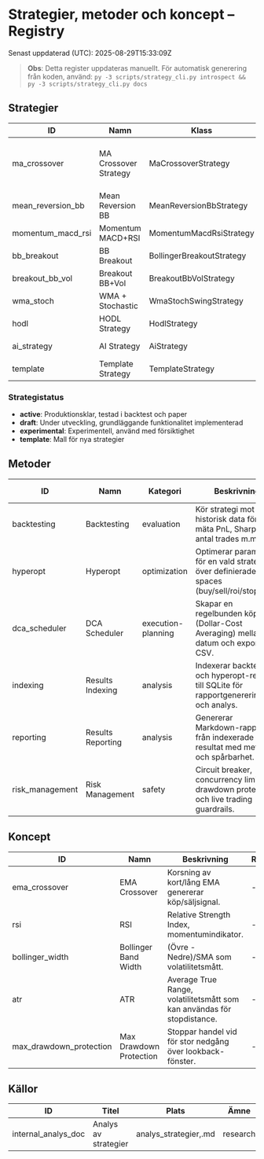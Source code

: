 # Strategier, metoder och koncept – Registry

Senast uppdaterad (UTC): 2025-08-29T15:33:09Z

> **Obs**: Detta register uppdateras manuellt. För automatisk generering från koden, använd:
> `py -3 scripts/strategy_cli.py introspect && py -3 scripts/strategy_cli.py docs`

## Strategier

| ID | Namn | Klass | Fil | Status | Timeframes | Marknader | Indikatorer | Taggar |
|---|---|---|---|---|---|---|---|---|
| ma_crossover | MA Crossover Strategy | MaCrossoverStrategy | user_data/strategies/ma_crossover_strategy.py | active | 5m | BTC/USDT, ETH/USDT | EMA, MACD, RSI, BollingerBands, ATR | trend-following, spot, demo-friendly |
| mean_reversion_bb | Mean Reversion BB | MeanReversionBbStrategy | user_data/strategies/mean_reversion_bb.py | draft | 5m | - | BollingerBands, RSI | mean-reversion |
| momentum_macd_rsi | Momentum MACD+RSI | MomentumMacdRsiStrategy | user_data/strategies/momentum_macd_rsi.py | draft | 5m | - | MACD, RSI | momentum |
| bb_breakout | BB Breakout | BollingerBreakoutStrategy | user_data/strategies/bb_breakout_strategy.py | draft | 5m | - | BollingerBands, Volume | breakout |
| breakout_bb_vol | Breakout BB+Vol | BreakoutBbVolStrategy | user_data/strategies/breakout_bb_vol.py | draft | 5m | - | BollingerBands, Volume | breakout |
| wma_stoch | WMA + Stochastic | WmaStochSwingStrategy | user_data/strategies/wma_stoch_strategy.py | draft | 5m | - | WMA, Stochastic | trend, oscillator |
| hodl | HODL Strategy | HodlStrategy | user_data/strategies/hodl_strategy.py | experimental | 1d | - | - | buy-and-hold |
| ai_strategy | AI Strategy | AiStrategy | user_data/strategies/ai_strategy.py | active | 5m | BTC/USDT, ETH/USDT | EMA, MACD, RSI | ai-driven, adaptive |
| template | Template Strategy | TemplateStrategy | user_data/strategies/_template_strategy.py | template | - | - | - | - |

### Strategistatus

- **active**: Produktionsklar, testad i backtest och paper
- **draft**: Under utveckling, grundläggande funktionalitet implementerad
- **experimental**: Experimentell, använd med försiktighet
- **template**: Mall för nya strategier

## Metoder

| ID | Namn | Kategori | Beskrivning | Relaterade strategier | Referenser |
|---|---|---|---|---|---|
| backtesting | Backtesting | evaluation | Kör strategi mot historisk data för att mäta PnL, Sharpe, antal trades m.m. | ma_crossover, mean_reversion_bb, momentum_macd_rsi | - |
| hyperopt | Hyperopt | optimization | Optimerar parametrar för en vald strategi över definierade spaces (buy/sell/roi/stoploss). | ma_crossover, mean_reversion_bb, momentum_macd_rsi | - |
| dca_scheduler | DCA Scheduler | execution-planning | Skapar en regelbunden köpplan (Dollar-Cost Averaging) mellan två datum och exporterar CSV. | - | scripts/dca_scheduler.py |
| indexing | Results Indexing | analysis | Indexerar backtest- och hyperopt-resultat till SQLite för rapportgenerering och analys. | alla strategier | scripts/strategy_cli.py |
| reporting | Results Reporting | analysis | Genererar Markdown-rapporter från indexerade resultat med metrics och spårbarhet. | alla strategier | scripts/strategy_cli.py |
| risk_management | Risk Management | safety | Circuit breaker, concurrency limits, drawdown protection och live trading guardrails. | alla strategier | app/strategies/risk.py |

## Koncept

| ID | Namn | Beskrivning | Referenser |
|---|---|---|---|
| ema_crossover | EMA Crossover | Korsning av kort/lång EMA genererar köp/säljsignal. | - |
| rsi | RSI | Relative Strength Index, momentumindikator. | - |
| bollinger_width | Bollinger Band Width | (Övre - Nedre)/SMA som volatilitetsmått. | - |
| atr | ATR | Average True Range, volatilitetsmått som kan användas för stopdistance. | - |
| max_drawdown_protection | Max Drawdown Protection | Stoppar handel vid för stor nedgång över lookback-fönster. | - |

## Källor

| ID | Titel | Plats | Ämne | Kvalitet |
|---|---|---|---|---|
| internal_analys_doc | Analys av strategier | analys_strategier,.md | research | internal |

